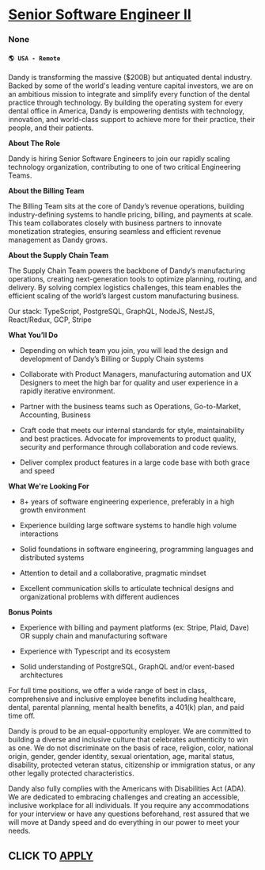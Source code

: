 # [Senior Software Engineer II](https://www.remotewlb.com/apply/senior-software-engineer-ii-131523)  
### None  
#### `🌎 USA - Remote`  

Dandy is transforming the massive ($200B) but antiquated dental industry. Backed by some of the world's leading venture capital investors, we are on an ambitious mission to integrate and simplify every function of the dental practice through technology. By building the operating system for every dental office in America, Dandy is empowering dentists with technology, innovation, and world-class support to achieve more for their practice, their people, and their patients.

 **About The Role**

Dandy is hiring Senior Software Engineers to join our rapidly scaling technology organization, contributing to one of two critical Engineering Teams.

 **About the Billing Team**

The Billing Team sits at the core of Dandy’s revenue operations, building industry-defining systems to handle pricing, billing, and payments at scale. This team collaborates closely with business partners to innovate monetization strategies, ensuring seamless and efficient revenue management as Dandy grows.

 **About the Supply Chain Team**

The Supply Chain Team powers the backbone of Dandy’s manufacturing operations, creating next-generation tools to optimize planning, routing, and delivery. By solving complex logistics challenges, this team enables the efficient scaling of the world’s largest custom manufacturing business.

Our stack: TypeScript, PostgreSQL, GraphQL, NodeJS, NestJS, React/Redux, GCP, Stripe

 **What You’ll Do**

  * Depending on which team you join, you will lead the design and development of Dandy’s Billing or Supply Chain systems

  * Collaborate with Product Managers, manufacturing automation and UX Designers to meet the high bar for quality and user experience in a rapidly iterative environment.

  * Partner with the business teams such as Operations, Go-to-Market, Accounting, Business

  * Craft code that meets our internal standards for style, maintainability and best practices. Advocate for improvements to product quality, security and performance through collaboration and code reviews.

  * Deliver complex product features in a large code base with both grace and speed

 **What We're Looking For**

  * 8+ years of software engineering experience, preferably in a high growth environment

  * Experience building large software systems to handle high volume interactions

  * Solid foundations in software engineering, programming languages and distributed systems

  * Attention to detail and a collaborative, pragmatic mindset

  * Excellent communication skills to articulate technical designs and organizational problems with different audiences

 **Bonus Points**

  * Experience with billing and payment platforms (ex: Stripe, Plaid, Dave) OR supply chain and manufacturing software

  * Experience with Typescript and its ecosystem

  * Solid understanding of PostgreSQL, GraphQL and/or event-based architectures

For full time positions, we offer a wide range of best in class, comprehensive and inclusive employee benefits including healthcare, dental, parental planning, mental health benefits, a 401(k) plan, and paid time off.

Dandy is proud to be an equal-opportunity employer. We are committed to building a diverse and inclusive culture that celebrates authenticity to win as one. We do not discriminate on the basis of race, religion, color, national origin, gender, gender identity, sexual orientation, age, marital status, disability, protected veteran status, citizenship or immigration status, or any other legally protected characteristics.

Dandy also fully complies with the Americans with Disabilities Act (ADA). We are dedicated to embracing challenges and creating an accessible, inclusive workplace for all individuals. If you require any accommodations for your interview or have any questions beforehand, rest assured that we will move at Dandy speed and do everything in our power to meet your needs.

  
## CLICK TO [APPLY](https://www.remotewlb.com/apply/senior-software-engineer-ii-131523)


